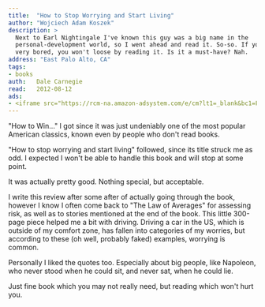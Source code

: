 ```yaml
---
title:	"How to Stop Worrying and Start Living"
author: "Wojciech Adam Koszek"
description: >
  Next to Earl Nightingale I've known this guy was a big name in the
  personal-development world, so I went ahead and read it. So-so. If you're
  very bored, you won't loose by reading it. Is it a must-have? Nah.
address: "East Palo Alto, CA"
tags:
- books
auth:	Dale Carnegie
read:	2012-08-12
ads:
- <iframe src="https://rcm-na.amazon-adsystem.com/e/cm?lt1=_blank&bc1=FFFFFF&IS2=1&npa=1&bg1=FFFFFF&fc1=000000&lc1=FF0000&t=wkoszek08-20&o=1&p=8&l=as4&m=amazon&f=ifr&ref=ss_til&asins=0671035975" style="width:120px;height:240px;" scrolling="no" marginwidth="0" marginheight="0" frameborder="0"></iframe>
---
```

"How to Win..." I got since it was just undeniably one of the most popular
American classics, known even by people who don't read books.

"How to stop worrying and start living" followed, since its title struck me
as odd. I expected I won't be able to handle this book and will stop at some
point.

It was actually pretty good. Nothing special, but acceptable.

I write this review after some after of actually going through the book,
however I know I often come back to "The Law of Averages" for assessing
risk, as well as to stories mentioned at the end of the book.  This little
300-page piece helped me a bit with driving. Driving a car in the US, which
is outside of my comfort zone, has fallen into categories of my worries, but
according to these (oh well, probably faked) examples, worrying is common.

Personally I liked the quotes too. Especially about big people, like
Napoleon, who never stood when he could sit, and never sat, when he could
lie.

Just fine book which you may not really need, but reading which won't hurt
you.
